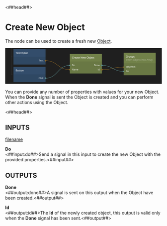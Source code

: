 <##head##>
# Create New Object

The node can be used to create a fresh new [Object](nodes/data/object/object/).

![](./create-new-object.png ':class=img-size-l')

You can provide any number of properties with values for your new Object. When the **Done** signal is sent the Object is created and you can perform other actions using the Object.

<##head##>

## INPUTS

[filename](../properties.md ':include')

**Do**  
<##input:do##>Send a signal in this input to create the new Object with the provided properties.<##input##>


## OUTPUTS

**Done**  
<##output:done##>A signal is sent on this output when the Object have been created.<##output##>

**Id**  
<##output:id##>The **Id** of the newly created object, this output is valid only when the **Done** signal has been sent.<##output##>